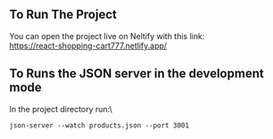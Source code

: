 ## To Run The Project
You can open the project live on Neltify with this link:\
https://react-shopping-cart777.netlify.app/

## To Runs the JSON server in the development mode
In the project directory run:\

```
json-server --watch products.json --port 3001
```
